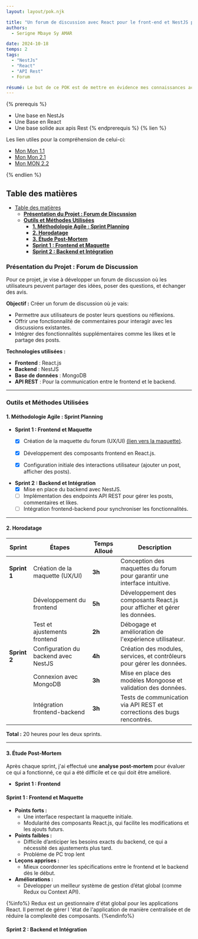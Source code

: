 ```yaml
---
layout: layout/pok.njk

title: "Un forum de discussion avec React pour le front-end et NestJS pour le back-end"
authors:
  - Serigne Mbaye Sy AMAR

date: 2024-10-18
temps: 2
tags:
  - "NestJs"
  - "React"
  - "API Rest"
  - Forum

résumé: Le but de ce POK est de mettre en évidence mes connaissances acquises durant l'ensembled emes MON en créant un forum de discussion avec React comme front-end et NestJS comme back-end en utilisant bien evidemanent les api Rest pour la connexion des deux.
---
```


{% prerequis %}

- Une base en NestJs
- Une Base en React
- Une base solide aux apis Rest
{% endprerequis %}
{% lien %}

Les lien utiles pour la compréhension de celui-ci:
- [Mon Mon 1.1](https://francoisbrucker.github.io/do-it/promos/2024-2025/Amar-Mbaye/mon/temps-1.1/)
- [Mon Mon 2.1](https://francoisbrucker.github.io/do-it/promos/2024-2025/Amar-Mbaye/mon/temps-2.1/)
- [Mon MON 2.2](https://francoisbrucker.github.io/do-it/promos/2024-2025/Amar-Mbaye/mon/temps-2.2/)

{% endlien %}

<!-- table des matieres -->
## Table des matières<a name="table-des-matières"></a>

- [Table des matières](#table-des-matières)
  - [**Présentation du Projet : Forum de Discussion**](#présentation-du-projet--forum-de-discussion)
  - [**Outils et Méthodes Utilisées**](#outils-et-méthodes-utilisées)
    - [**1. Méthodologie Agile : Sprint Planning**](#1-méthodologie-agile--sprint-planning)
    - [**2. Horodatage**](#2-horodatage)
    - [**3. Étude Post-Mortem**](#3-étude-post-mortem)
    - [**Sprint 1 : Frontend et Maquette**](#sprint-1--frontend-et-maquette)
    - [**Sprint 2 : Backend et Intégration**](#sprint-2--backend-et-intégration)


### **Présentation du Projet : Forum de Discussion**
Pour ce projet, je vise à développer un forum de discussion où les utilisateurs peuvent partager des idées, poser des questions, et échanger des avis.

**Objectif :**
Créer un forum de discussion où je vais:

- Permettre aux utilisateurs de poster leurs questions ou réflexions.
- Offrir une fonctionnalité de commentaires pour interagir avec les discussions existantes.
- Intégrer des fonctionnalités supplémentaires comme les likes et le partage des posts.

**Technologies utilisées :**
- **Frontend** : React.js
- **Backend** : NestJS
- **Base de données** : MongoDB
- **API REST** : Pour la communication entre le frontend et le backend.

---

### **Outils et Méthodes Utilisées**

#### **1. Méthodologie Agile : Sprint Planning**


- **Sprint 1 : Frontend et Maquette**
  - [x] Création de la maquette du forum (UX/UI) [(lien vers la maquette)](https://www.figma.com/design/6EleCT87Blb4ecdAUifrFx/forum?t=404V5TOHt19Sr2Qc-1).

  - [x] Développement des composants frontend en React.js.
  - [x] Configuration initiale des interactions utilisateur (ajouter un post, afficher des posts).

- **Sprint 2 : Backend et Intégration**
  - [x] Mise en place du backend avec NestJS.
  - [ ] Implémentation des endpoints API REST pour gérer les posts, commentaires et likes.
  - [ ] Intégration frontend-backend pour synchroniser les fonctionnalités.

---

#### **2. Horodatage**


| Sprint      | Étapes                          | Temps Alloué | Description                                                                 |
|-------------|-------------------------------------|--------------|-----------------------------------------------------------------------------|
| **Sprint 1** | Création de la maquette (UX/UI)    | **3h**       | Conception des maquettes du forum pour garantir une interface intuitive.    |
|             | Développement du frontend          | **5h**      | Développement des composants React.js pour afficher et gérer les données.   |
|             | Test et ajustements frontend       | **2h**       | Débogage et amélioration de l'expérience utilisateur.                       |
| **Sprint 2** | Configuration du backend avec NestJS | **4h**      | Création des modules, services, et contrôleurs pour gérer les données.      |
|             | Connexion avec MongoDB             | **3h**       | Mise en place des modèles Mongoose et validation des données.               |
|             | Intégration frontend-backend       | **3h**       | Tests de communication via API REST et corrections des bugs rencontrés.     |

**Total :** 20 heures pour les deux sprints.


---

#### **3. Étude Post-Mortem**
Après chaque sprint, j'ai effectué une **analyse post-mortem** pour évaluer ce qui a fonctionné, ce qui a été difficile et ce qui doit être amélioré.

- **Sprint 1 : Frontend**


#### **Sprint 1 : Frontend et Maquette**
- **Points forts :**
  - Une interface respectant la maquette initiale.
  - Modularité des composants React.js, qui facilite les modifications et les ajouts futurs.
- **Points faibles :**
  - Difficile d’anticiper les besoins exacts du backend, ce qui a nécessité des ajustements plus tard.
  - Probléme de PC trop lent
- **Leçons apprises :**
  - Mieux coordonner les spécifications entre le frontend et le backend dès le début.
-  **Améliorations :**
    - Développer un meilleur système de gestion d’état global (comme Redux ou Context API).

  {%info%}
Redux est un gestionnaire d'état global pour les applications React. Il permet de gérer l 'état de l'application de manière centralisée et de réduire la complexité des composants.
{%endinfo%}

#### **Sprint 2 : Backend et Intégration**
<!-- #### **Sprint 2 : Backend et Intégration**
- **Points forts :**
  - Les endpoints REST sont bien organisés (CRUD standardisé).

- **Points faibles :**
  - Gestion des erreurs CORS qui a ralenti l'intégration initiale.
  - Probléme de PC trop lent
  - Complexité dans la synchronisation des états entre le frontend et le backend.
- **Leçons apprises :**
  - Toujours prévoir du temps pour les tests d’intégration entre les différentes parties du projet.

  - **Améliorations :**
    - Ajouter des tests automatisés pour éviter les régressions.

   {% info %}
Les tests automatisés sont des scripts qui vérifient automatiquement que le code fonctionne comme prévu. Ils permettent de détecter les erreurs et les bugs rapidement et de garantir la qualité du code.
{% endinfo %}


---

### **Architecture et Fonctionnalités**

#### **1. Fonctionnalités Clés du Forum**
- **Posts** :
  - Les utilisateurs peuvent créer, lire, modifier et supprimer des posts (CRUD).
  - Les posts sont affichés avec leur titre et contenu.

- **Commentaires** :
  - Chaque post peut recevoir des commentaires.
  - Les utilisateurs peuvent ajouter .

- **Interactions** :
  - Les utilisateurs peuvent liker et partager des posts.

#### **2. Architecture du Projet**
Le projet est divisé en plusieurs couches.

- **Frontend** (React.js) :
  - Composants principaux :
    - **MainContent** : Affiche la liste des posts.
    - **Editor** : Permet à l’utilisateur de créer un post.
    - **QuestionListItem** : Gère les interactions avec un post (likes, commentaires).

- **Backend** (NestJS) :
  - Modules :
    - **PostsModule** : Gère les endpoints pour les posts.
    - **CommentsModule** : Gère les endpoints pour les commentaires.
  - Modèles Mongoose :
    - **Post** : Définit la structure d’un post dans MongoDB (titre, contenu).
    - **Comment** : Définit la structure d’un commentaire (contenu, post associé).

---

## Résultat (Sous format de video)
<!-- integrer video .mp4 -->
<!-- <video width="100%" controls>
<source src="./Resultat.mp4" type="video/mp4">

## Sources :
{% lien %}

{% endlien %}  -->
